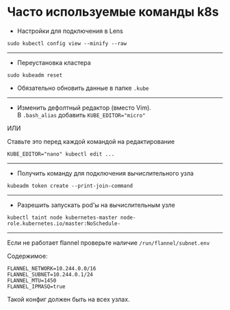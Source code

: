 # Часто используемые команды k8s

- Настройки для подключения в Lens
```shell
sudo kubectl config view --minify --raw
```

---

- Переустановка кластера
```shell
sudo kubeadm reset
```

* Обязательно обновить данные в папке `.kube`

---

- Изменить дефолтный редактор (вместо Vim). \
В `.bash_alias` добавить `KUBE_EDITOR="micro"`

ИЛИ

Ставьте это перед каждой командой на редактирование
```shell
KUBE_EDITOR="nano" kubectl edit ...
```

---

- Получить команду для подключения вычислительного узла
```shell
kubeadm token create --print-join-command
```

---

- Разрешить запускать pod'ы на вычислительным узле
```shell
kubectl taint node kubernetes-master node-role.kubernetes.io/master:NoSchedule-
```

---

Если не работает flannel проверьте наличие `/run/flannel/subnet.env`

Содержимое:
```
FLANNEL_NETWORK=10.244.0.0/16
FLANNEL_SUBNET=10.244.0.1/24
FLANNEL_MTU=1450
FLANNEL_IPMASQ=true
```

Такой конфиг должен быть на всех узлах.
